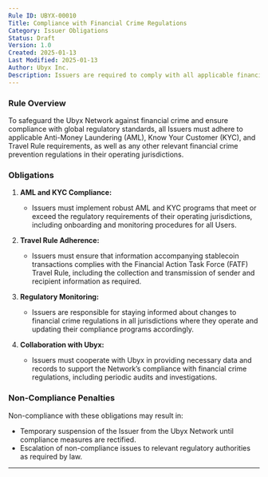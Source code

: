 ```yaml
---
Rule ID: UBYX-00010  
Title: Compliance with Financial Crime Regulations  
Category: Issuer Obligations  
Status: Draft  
Version: 1.0  
Created: 2025-01-13  
Last Modified: 2025-01-13  
Author: Ubyx Inc.  
Description: Issuers are required to comply with all applicable financial crime regulations, including but not limited to AML, KYC, and the Travel Rule, to ensure the integrity and compliance of the Ubyx Network.
---
```


### Rule Overview
To safeguard the Ubyx Network against financial crime and ensure compliance with global regulatory standards, all Issuers must adhere to applicable Anti-Money Laundering (AML), Know Your Customer (KYC), and Travel Rule requirements, as well as any other relevant financial crime prevention regulations in their operating jurisdictions.

### Obligations
1. **AML and KYC Compliance:**
   - Issuers must implement robust AML and KYC programs that meet or exceed the regulatory requirements of their operating jurisdictions, including onboarding and monitoring procedures for all Users.

2. **Travel Rule Adherence:**
   - Issuers must ensure that information accompanying stablecoin transactions complies with the Financial Action Task Force (FATF) Travel Rule, including the collection and transmission of sender and recipient information as required.

3. **Regulatory Monitoring:**
   - Issuers are responsible for staying informed about changes to financial crime regulations in all jurisdictions where they operate and updating their compliance programs accordingly.

4. **Collaboration with Ubyx:**
   - Issuers must cooperate with Ubyx in providing necessary data and records to support the Network’s compliance with financial crime regulations, including periodic audits and investigations.

### Non-Compliance Penalties
Non-compliance with these obligations may result in:
- Temporary suspension of the Issuer from the Ubyx Network until compliance measures are rectified.
- Escalation of non-compliance issues to relevant regulatory authorities as required by law.

---
